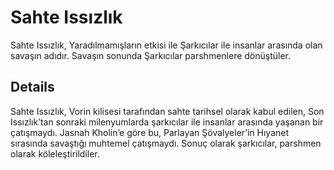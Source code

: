 # Sahte Issızlık
Sahte Issızlık, Yaradılmamışların etkisi ile Şarkıcılar ile insanlar arasında olan savaşın adıdır. Savaşın sonunda Şarkıcılar parshmenlere dönüştüler.

## Details
Sahte Issızlık, Vorin kilisesi tarafından sahte tarihsel olarak kabul edilen, Son Issızlık’tan sonraki milenyumlarda şarkıcılar ile insanlar arasında yaşanan bir çatışmaydı. Jasnah Kholin’e göre bu, Parlayan Şövalyeler’in Hıyanet sırasında savaştığı muhtemel çatışmaydı. Sonuç olarak şarkıcılar, parshmen olarak köleleştirildiler.
